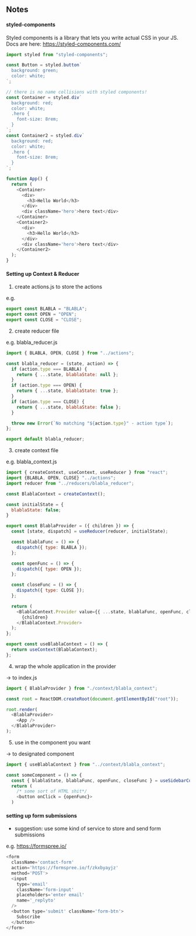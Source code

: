 ## Notes

#### styled-components

Styled components is a library that lets you write actual CSS in your JS. Docs are here: https://styled-components.com/

```js
import styled from "styled-components";

const Button = styled.button`
  background: green;
  color: white;
`;

// there is no name collisions with styled components!
const Container = styled.div`
  background: red;
  color: white;
  .hero {
    font-size: 8rem;
  }
`;
const Container2 = styled.div`
  background: red;
  color: white;
  .hero {
    font-size: 8rem;
  }
`;

function App() {
  return (
    <Container>
      <div>
        <h3>Hello World</h3>
      </div>
      <div className='hero'>hero text</div>
    </Container>
    <Container2>
      <div>
        <h3>Hello World</h3>
      </div>
      <div className='hero'>hero text</div>
    </Container2>
  );
}
```

#### Setting up Context & Reducer

1. create actions.js to store the actions

e.g.

```js
export const BLABLA = "BLABLA";
export const OPEN = "OPEN";
export const CLOSE = "CLOSE";
```

2. create reducer file

e.g. blabla_reducer.js

```js
import { BLABLA, OPEN, CLOSE } from "../actions";

const blabla_reducer = (state, action) => {
  if (action.type === BLABLA) {
    return { ...state, blablaState: null };
  }
  if (action.type === OPEN) {
    return { ...state, blablaState: true };
  }
  if (action.type === CLOSE) {
    return { ...state, blablaState: false };
  }

  throw new Error(`No matching "${action.type}" - action type`);
};

export default blabla_reducer;
```

3. create context file

e.g. blabla_context.js

```js
import { createContext, useContext, useReducer } from "react";
import {BLABLA, OPEN, CLOSE} "../actions";
import reducer from "../reducers/blabla_reducer";

const BlablaContext = createContext();

const initialState = {
  blablaState: false;
}

export const BlablaProvider = ({ children }) => {
  const [state, dispatch] = useReducer(reducer, initialState);

  const blablaFunc = () => {
    dispatch({ type: BLABLA });
  };

  const openFunc = () => {
    dispatch({ type: OPEN });
  };

  const closeFunc = () => {
    dispatch({ type: CLOSE });
  };

  return (
    <BlablaContext.Provider value={{ ...state, blablaFunc, openFunc, closeFunc }}>
      {children}
    </BlablaContext.Provider>
  );
};

export const useBlablaContext = () => {
  return useContext(BlablaContext);
};

```

4. wrap the whole application in the provider

-> to index.js

```js
import { BlablaProvider } from "./context/blabla_context";

const root = ReactDOM.createRoot(document.getElementById("root"));

root.render(
  <BlablaProvider>
    <App />
  </BlablaProvider>
);
```

5. use in the component you want

-> to designated component

```js
import { useBlablaContext } from "../context/blabla_context";

const someComponent = () => {
  const { blablaState, blablaFunc, openFunc, closeFunc } = useSidebarContext();
  return (
    /* some sort of HTML shit*/
    <button onClick = {openFunc}>
  )

```

#### setting up form submissions

- suggestion: use some kind of service to store and send form submissions

e.g. https://formspree.io/

```js
<form
  className='contact-form'
  action='https://formspree.io/f/zkxbyayjz'
  method='POST'>
  <input
    type='email'
    className='form-input'
    placeholders='enter email'
    name='_replyto'
  />
  <button type='submit' className='form-btn'>
    Subscribe
  </button>
</form>
```
